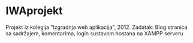 # IWAprojekt

Projekt iz kolegija "Izgradnja web aplikacija", 2012.
Zadatak: Blog stranica sa sadržajem, komentarima, login sustavom hostana na XAMPP serveru
